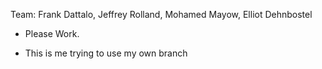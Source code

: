 
Team: Frank Dattalo, Jeffrey Rolland, Mohamed Mayow, Elliot Dehnbostel

- Please Work. 

- This is me trying to use my own branch